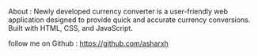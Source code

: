 
About : Newly developed currency converter is a user-friendly web application designed to provide quick and accurate currency conversions. Built with HTML, CSS, and JavaScript.

follow me on Github :
https://github.com/asharxh